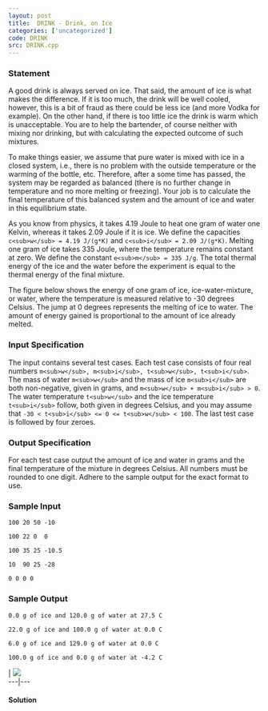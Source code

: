 ```yaml
---
layout: post
title:  DRINK - Drink, on Ice
categories: ['uncategorized']
code: DRINK
src: DRINK.cpp
---
```


### **Statement**

A good drink is always served on ice. That said, the amount of ice is what
makes the difference. If it is too much, the drink will be well cooled,
however, this is a bit of fraud as there could be less ice (and more Vodka for
example). On the other hand, if there is too little ice the drink is warm
which is unacceptable. You are to help the bartender, of course neither with
mixing nor drinking, but with calculating the expected outcome of such
mixtures.

To make things easier, we assume that pure water is mixed with ice in a closed
system, i.e., there is no problem with the outside temperature or the warming
of the bottle, etc. Therefore, after a some time has passed, the system may be
regarded as balanced (there is no further change in temperature and no more
melting or freezing). Your job is to calculate the final temperature of this
balanced system and the amount of ice and water in this equilibrium state.

As you know from physics, it takes 4.19 Joule to heat one gram of water one
Kelvin, whereas it takes 2.09 Joule if it is ice. We define the capacities
`c<sub>w</sub> = 4.19 J/(g*K)` and `c<sub>i</sub> = 2.09 J/(g*K)`.
Melting one gram of ice takes 335 Joule, where the temperature remains
constant at zero. We define the constant `e<sub>m</sub> = 335 J/g`. The
total thermal energy of the ice and the water before the experiment is equal
to the thermal energy of the final mixture.

The figure below shows the energy of one gram of ice, ice-water-mixture, or
water, where the temperature is measured relative to -30 degrees Celsius. The
jump at 0 degrees represents the melting of ice to water. The amount of energy
gained is proportional to the amount of ice already melted.

### Input Specification

The input contains several test cases. Each test case consists of four real
numbers `m<sub>w</sub>, m<sub>i</sub>, t<sub>w</sub>,
t<sub>i</sub>`. The mass of water `m<sub>w</sub>` and the mass of ice
`m<sub>i</sub>` are both non-negative, given in grams, and
`m<sub>w</sub> + m<sub>i</sub> > 0`. The water temperature
`t<sub>w</sub>` and the ice temperature `t<sub>i</sub>` follow, both
given in degrees Celsius, and you may assume that `-30 < t<sub>i</sub> <=
0 <= t<sub>w</sub> < 100`. The last test case is followed by four zeroes.

### Output Specification

For each test case output the amount of ice and water in grams and the final
temperature of the mixture in degrees Celsius. All numbers must be rounded to
one digit. Adhere to the sample output for the exact format to use.

### Sample Input

    
    
    100 20 50 -10
    100 22 0  0
    100 35 25 -10.5
    10  90 25 -28
    0 0 0 0
    

### Sample Output

    
    
    0.0 g of ice and 120.0 g of water at 27.5 C
    22.0 g of ice and 100.0 g of water at 0.0 C
    6.0 g of ice and 129.0 g of water at 0.0 C
    100.0 g of ice and 0.0 g of water at -4.2 C
    

|  ![](https://www.spoj.com/content/wanderley:DRINK.gif)  
---|---



#### **Solution**



